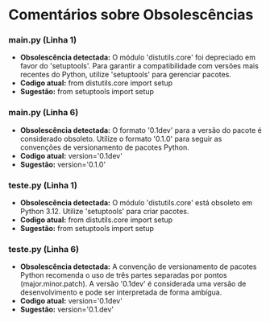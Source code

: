 # Comentários sobre Obsolescências

### main.py (Linha 1)
- **Obsolescência detectada:** O módulo 'distutils.core' foi depreciado em favor do 'setuptools'. Para garantir a compatibilidade com versões mais recentes do Python, utilize 'setuptools' para gerenciar pacotes.
- **Codigo atual:** from distutils.core import setup
- **Sugestão:** from setuptools import setup


### main.py (Linha 6)
- **Obsolescência detectada:** O formato '0.1dev' para a versão do pacote é considerado obsoleto. Utilize o formato '0.1.0' para seguir as convenções de versionamento de pacotes Python.
- **Codigo atual:**         version='0.1dev'
- **Sugestão:**         version='0.1.0'


### teste.py (Linha 1)
- **Obsolescência detectada:** O módulo 'distutils.core' está obsoleto em Python 3.12. Utilize 'setuptools' para criar pacotes.
- **Codigo atual:** from distutils.core import setup
- **Sugestão:** from setuptools import setup


### teste.py (Linha 6)
- **Obsolescência detectada:** A convenção de versionamento de pacotes Python recomenda o uso de três partes separadas por pontos (major.minor.patch). A versão '0.1dev' é considerada uma versão de desenvolvimento e pode ser interpretada de forma ambígua.
- **Codigo atual:**         version='0.1dev'
- **Sugestão:**         version='0.1.dev'

